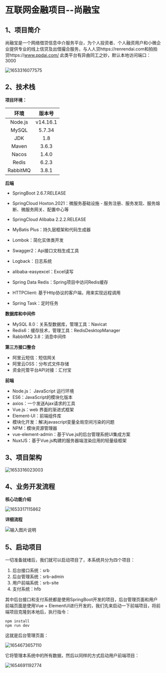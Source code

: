 # 互联网金融项目--尚融宝

## 1、项目简介

尚融宝是一个网络借贷信息中介服务平台，为个人投资者、个人融资用户和小微企业提供专业的线上信贷及出借撮合服务，与人人贷https://renrendai.com和拍拍贷https://www.ppdai.com/  此类平台有异曲同工之妙，默认本地访问端口：3000

![1653316077575](https://user-images.githubusercontent.com/82700457/172781649-3d631897-317b-41b2-bb3f-8e44952bfd3c.png)


## 2、技术栈

**项目环境：**

|   环境   |  版本号  |
| :------: | :------: |
| Node.js  | v14.16.1 |
|  MySQL   |  5.7.34  |
|   JDK    |   1.8    |
|  Maven   |  3.6.3   |
|  Nacos   |  1.4.0   |
|  Redis   |  6.2.3   |
| RabbitMQ |  3.8.1   |

**后端**

- SpringBoot 2.6.7.RELEASE

- SpringCloud Hoxton.2021：微服务基础设施 - 服务注册、服务发现、服务熔断、微服务网关、配置中心等

- SpringCloud Alibaba 2.2.2.RELEASE

- MyBatis Plus：持久层框架和代码生成器

- Lombok：简化实体类开发

- Swagger2：Api接口文档生成工具

- Logback：日志系统

- alibaba-easyexcel：Excel读写

- Spring Data Redis：Spring项目中访问Redis缓存

- HTTPClient: 基于Http协议的客户端，用来实现远程调用

- Spring Task：定时任务


**数据库和中间件**

- MySQL 8.0：关系型数据库，管理工具：Navicat
- Redis6：缓存技术，管理工具：RedisDesktopManager
- RabbitMQ 3.8：消息中间件

**第三方接口整合**

- 阿里云短信：短信网关
- 阿里云OSS：分布式文件存储
- 资金托管平台API对接：汇付宝

**前端**

- Node.js： JavaScript 运行环境
- ES6：JavaScript的模块化版本
- axios：一个发送Ajax请求的工具
- Vue.js：web 界面的渐进式框架
- Element-UI：前端组件库
- 模块化开发：解决javascript变量全局空间污染的问题
- NPM：模块资源管理器
- vue-element-admin：基于Vue.js的后台管理系统UI集成方案
- NuxtJS：基于Vue.js构建的服务器端渲染应用的轻量级框架

## 3、项目架构

![1653316023003](https://user-images.githubusercontent.com/82700457/172781813-23881599-5de9-4b57-a04e-932a1bff179e.png)


## 4、业务开发流程

**核心功能介绍**

![1653317115862](https://user-images.githubusercontent.com/82700457/172781853-35d0da47-109d-48c4-9a1c-4884bfe2d6c8.png)


**详细流程**

![输入图片说明](https://images.gitee.com/uploads/images/2021/0331/092043_c2e31f08_7758392.png "屏幕截图.png")

## 5、启动项目

一切准备就绪后，我们就可以启动项目了，本系统共分为四个项目：

1. 后台接口系统：srb
2. 后台管理系统：srb-admin
3. 用户前端系统：srb-site
4. 支付系统：hfb

其中后台接口和支付系统都是使用SpringBoot开发的项目，后台管理页面和用户前端页面是使用Vue + ElementUI进行开发的，我们先来启动一下前端项目，将前端项目克隆到本地后，执行指令：

```shell
npm install
npm run dev
```

这就是后台管理页面：

![1654673657110](https://user-images.githubusercontent.com/82700457/172781893-23c81aea-c6ac-487c-8d9f-214238df7e44.png)


它将管理本系统中的所有数据，然后以同样的方式启动用户前端项目：

![1654691192774](https://user-images.githubusercontent.com/82700457/172781917-41464260-95ec-4209-8b16-2a05acbc1509.png)
